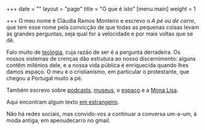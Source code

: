 +++
date = ""
layout = "page"
title = "O que é isto"
[menu.main]
weight = 1

+++
O meu nome é Cláudia Ramos Monteiro e escrevo o _A pé ou de carro_, que tem esse nome pela convicção de que todas as pequenas coisas levam às grandes perguntas, seja qual for a velocidade e por mais voltas que se dê.

Falo muito de [teologia](/blog/teologia), cuja razão de ser é a pergunta derradeira. Os nossos sistemas de crenças dão estrutura ao nosso discernimento: alguns contêm milénios dele, e a nossa vida pública é enriquecida quando lhes damos espaço. O meu é o cristianismo, em particular o protestante, que chegou a Portugal muito a pé.

Também escrevo sobre [podcasts](/blog/podcasts), [museus](/blog/museus/), o [espaço](/blog/espaço/) e a [Mona Lisa](/blog/mona-lisa/).

Aqui encontram algum texto [em estrangeiro](/blog/en-inglés).

Não há redes sociais, mas convido-vos a continuar a conversa um-a-um, à moda antiga, em apeoudecarro no gmail.
